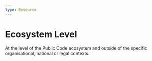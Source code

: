 ```yaml
---
type: Resource
---
```


# Ecosystem Level

At the level of the Public Code ecosystem and outside of the specific organisational, national or legal contexts.
